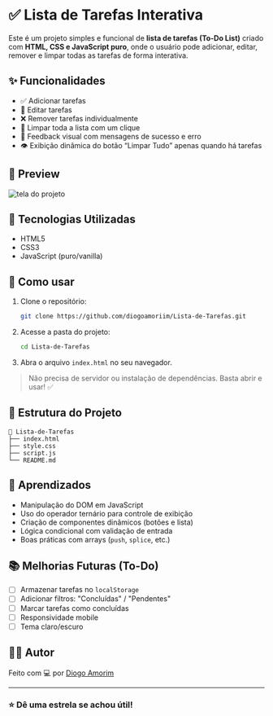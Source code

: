 
# ✅ Lista de Tarefas Interativa

Este é um projeto simples e funcional de **lista de tarefas (To-Do List)** criado com **HTML, CSS e JavaScript puro**, onde o usuário pode adicionar, editar, remover e limpar todas as tarefas de forma interativa.

## ✨ Funcionalidades

- ✅ Adicionar tarefas
- 📝 Editar tarefas
- ❌ Remover tarefas individualmente
- 🧹 Limpar toda a lista com um clique
- 🔔 Feedback visual com mensagens de sucesso e erro
- 👁️ Exibição dinâmica do botão “Limpar Tudo” apenas quando há tarefas

## 📸 Preview

![tela do projeto](caminho/da/imagem.png) <!-- substitua pelo caminho ou link real -->

## 🚀 Tecnologias Utilizadas

- HTML5
- CSS3
- JavaScript (puro/vanilla)

## 📁 Como usar

1. Clone o repositório:
   ```bash
   git clone https://github.com/diogoamoriim/Lista-de-Tarefas.git
   ```

2. Acesse a pasta do projeto:
   ```bash
   cd Lista-de-Tarefas
   ```

3. Abra o arquivo `index.html` no seu navegador.

> Não precisa de servidor ou instalação de dependências. Basta abrir e usar! ✅

## 📌 Estrutura do Projeto

```
📁 Lista-de-Tarefas
├── index.html
├── style.css
├── script.js
└── README.md
```

## 🧠 Aprendizados

- Manipulação do DOM em JavaScript
- Uso do operador ternário para controle de exibição
- Criação de componentes dinâmicos (botões e lista)
- Lógica condicional com validação de entrada
- Boas práticas com arrays (`push`, `splice`, etc.)

## 📚 Melhorias Futuras (To-Do)

- [ ] Armazenar tarefas no `localStorage`
- [ ] Adicionar filtros: "Concluídas" / "Pendentes"
- [ ] Marcar tarefas como concluídas
- [ ] Responsividade mobile
- [ ] Tema claro/escuro

## 🧑‍💻 Autor

Feito com 💻 por [Diogo Amorim](https://github.com/diogoamoriim)

---

### ⭐ Dê uma estrela se achou útil!
